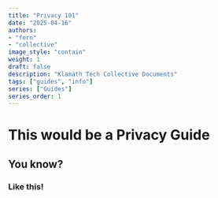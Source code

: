 ```yaml
---
title: "Privacy 101"
date: "2025-04-16"
authors:
- "fern"
- "collective"
image_style: "contain"
weight: 1
draft: false
description: "Klamath Tech Collective Documents"
tags: ["guides", "info"]
series: ["Guides"]
series_order: 1
---
```


# This would be a Privacy Guide

## You know?

### Like this!